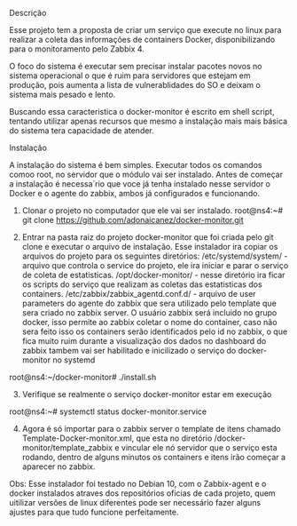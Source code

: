 Descrição

Esse projeto tem a proposta de criar um serviço que execute no linux para realizar a coleta das informações de containers Docker, disponibilizando para o monitoramento pelo Zabbix 4.

O foco do sistema é executar sem precisar instalar pacotes novos no sistema operacional o que é ruim para servidores que estejam em produção, pois aumenta a lista de vulnerablidades do SO e deixam o sistema mais pesado e lento.

Buscando essa caracteristica o docker-monitor é escrito em shell script, tentando utilizar apenas recursos que mesmo a instalação mais mais básica do sistema tera capacidade de atender.


Instalação

A instalação do sistema é bem simples. Executar todos os comandos comoo root, no servidor que o módulo vai ser instalado. Antes de começar a instalação é necessa´rio que voce já tenha instalado nesse servidor o Docker e o agente do zabbix, ambos já configurados e funcionando.

1) Clonar o projeto no computador que ele vai ser instalado.
root@ns4:~# git clone https://github.com/adonaicanez/docker-monitor.git

2) Entrar na pasta raiz do projeto docker-monitor que foi criada pelo git clone e executar o arquivo de instalação.
Esse instalador ira copiar os arquivos do projeto para os seguintes diretórios:
/etc/systemd/system/ - arquivo que controla o service do projeto, ele ira iniciar e parar o serviço de coleta de estatisticas.
/opt/docker-monitor/ - nesse diretório ira ficar os scripts do serviço que realizam as coletas das estatisticas dos containers.
/etc/zabbix/zabbix_agentd.conf.d/ - arquivo de user parameters do agente do zabbix que sera utilizado pelo template que sera criado no zabbix server.
O usuário zabbix será incluido no grupo docker, isso permite ao zabbix coletar o nome do container, caso não sera feito isso os containers serão identificados pelo id no zabbix, o que fica muito ruim durante a visualização dos dados no dashboard do zabbix
tambem vai ser habilitado e inicilizado o serviço do docker-monitor no systemd

root@ns4:~/docker-monitor# ./install.sh

3) Verifique se realmente o serviço docker-monitor estar em execução

root@ns4:~# systemctl status docker-monitor.service

4) Agora é só importar para o zabbix server o template de itens chamado Template-Docker-monitor.xml, que esta no diretório /docker-monitor/template_zabbix e vincular ele nó servidor que o serviço esta rodando, dentro de alguns minutos os containers e itens irão começar a aparecer no zabbix.

Obs: Esse instalador foi testado no Debian 10, com o Zabbix-agent e o docker instalados atraves dos repositórios oficias de cada projeto, quem uitilizar versões de linux diferentes pode ser necessário fazer alguns ajustes para que tudo funcione perfeitamente.
